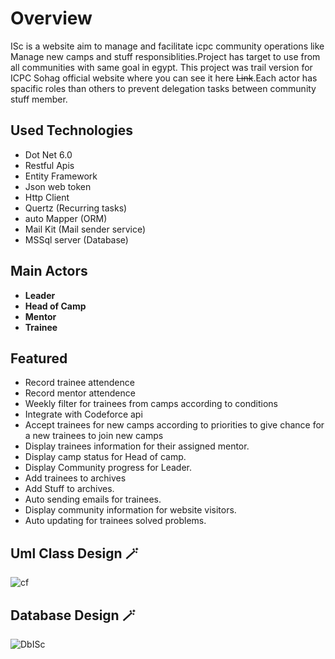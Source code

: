 # Overview
ISc is a website aim to manage and facilitate icpc community operations like Manage new camps and stuff responsiblities.Project has target to use from all communities with same goal in egypt.
This project was trail version for ICPC Sohag official website where you can see it here ~~Link~~.Each actor has spacific roles than others to prevent delegation tasks between community stuff member.

## Used Technologies
- Dot Net 6.0
- Restful Apis
- Entity Framework
- Json web token
- Http Client
- Quertz (Recurring tasks)
- auto Mapper (ORM)
- Mail Kit (Mail sender service)
- MSSql server (Database)

## Main Actors

+ **Leader**
+ **Head of Camp**
+ **Mentor**
+ **Trainee**

## Featured

- Record trainee attendence
- Record mentor attendence
- Weekly filter for trainees from camps according to conditions
- Integrate with Codeforce api
- Accept trainees for new camps according to priorities to give chance for a new trainees to join new camps
- Display trainees information for their assigned mentor.
- Display camp status for Head of camp.
- Display Community progress for Leader.
- Add trainees to archives
- Add Stuff to archives.
- Auto sending emails for trainees.
- Display community information for website visitors.
- Auto updating for trainees solved problems.

##  Uml Class Design :magic_wand:

![cf](https://github.com/Omar-Alaa-Elzanaty/ISc/assets/94639386/2b566d94-8bd7-411c-98fe-24e4635c0b91)


## Database Design :magic_wand:

![DbISc](https://github.com/Omar-Alaa-Elzanaty/ISc/assets/94639386/43d228ac-7dc6-45a5-b4e5-e021e5589df6)


